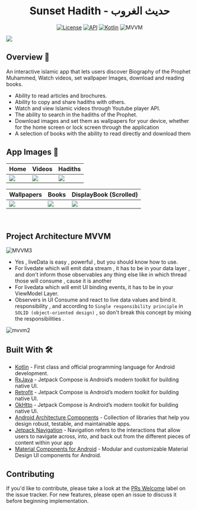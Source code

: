 <h1 align="center">Sunset Hadith - حديث الغروب</h1>

<p align="center">
  <a href="https://opensource.org/licenses/Apache-2.0"><img alt="License" src="https://img.shields.io/badge/License-Apache%202.0-blue.svg"/></a>
  <a href="https://android-arsenal.com/api?level=23"><img alt="API" src="https://img.shields.io/badge/API-21%2B-brightgreen.svg?style=flat"/></a>
  <a href="https://kotlinlang.org"><img alt="Kotlin" src="https://img.shields.io/badge/Kotlin-1.4.xxx-blue"/></a>
  <img alt="MVVM" src="https://img.shields.io/badge/MVVM-Architecture-orange"/>
</p>

![](https://i.ibb.co/hs8Z57C/Purple-Modern-App-Instagram-Ad.png)


## Overview 🕌
An interactive islamic app that lets users discover Biography of the Prophet Muhammed, Watch videos, set wallpaper Images, download and reading books.
- Ability to read articles and brochures.
- Ability to copy and share hadiths with others.
- Watch and view Islamic videos through Youtube player API.
- The ability to search in the hadiths of the Prophet.
- Download images and set them as wallpapers for your device, whether for the home screen or lock screen through the application
- A selection of books with the ability to read directly and download them


## App Images 🌹
Home | Videos | Hadiths 
--- | --- | --- | 
![](https://i.ibb.co/J7Dgpy4/homePage.jpg) | ![](https://i.ibb.co/pWxsw3h/videos.jpg) | ![](https://i.ibb.co/WzkKR7N/hadith.jpg) | 

| Wallpapers | Books | DisplayBook (Scrolled)
--- | --- | --- |
![](https://i.ibb.co/ChFc9jH/wallpapers.jpg) | ![](https://i.ibb.co/FbtQ69F/books.jpg) | ![](https://i.ibb.co/khq2hfK/displaybook.jpg)
<br />

## Project Architecture MVVM
![MVVM3](https://user-images.githubusercontent.com/1812129/68319232-446cf900-00be-11ea-92cf-cad817b2af2c.png)
- Yes , liveData is easy , powerful , but you should know how to use.
 - For livedate which will emit data stream , it has to be in your
   data layer , and don't inform those observables any thing else like
   in which thread those will consume , cause it is another
 - For livedata which will emit UI binding events, it has to be in your ViewModel Layer.
 - Observers in UI Consume and react to live data values and bind it.
   responsibility , and according to `Single responsibility principle`
  in `SOLID (object-oriented design)` , so don't break this concept by
   mixing the responsibilities .

  ![mvvm2](https://user-images.githubusercontent.com/1812129/68319008-e9d39d00-00bd-11ea-9245-ebedd2a2c067.png)
  
## Built With 🛠
- [Kotlin](https://kotlinlang.org/) - First class and official programming language for Android development.
- [RxJava](https://developer.android.com/jetpack/compose) - Jetpack Compose is Android’s modern toolkit for building native UI.
- [Retrofit](https://developer.android.com/jetpack/compose) - Jetpack Compose is Android’s modern toolkit for building native UI.
- [OkHttp](https://developer.android.com/jetpack/compose) - Jetpack Compose is Android’s modern toolkit for building native UI.
- [Android Architecture Components](https://developer.android.com/topic/libraries/architecture) - Collection of libraries that help you design robust, testable, and maintainable apps.
- [Jetpack Navigation](https://developer.android.com/jetpack/compose/navigation) - Navigation refers to the interactions that allow users to navigate across, into, and back out from the different pieces of content within your app
- [Material Components for Android](https://github.com/material-components/material-components-android) - Modular and customizable Material Design UI components for Android.


## Contributing

If you'd like to contribute, please take a look at the [PRs Welcome](https://github.com/MoatazBadawy/Sunset-hadith/labels) label on the issue tracker. For new features, please open an issue to discuss it before beginning implementation.
